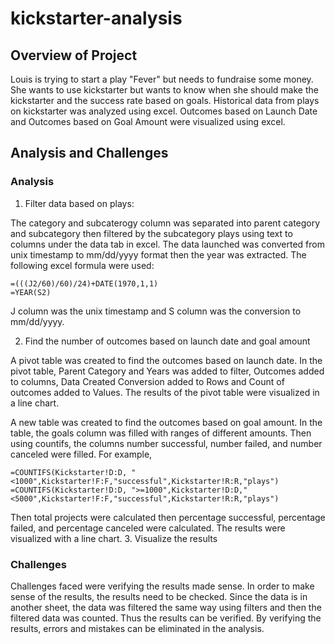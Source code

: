 # kickstarter-analysis
## Overview of Project
Louis is trying to start a play "Fever" but needs to fundraise some money. She wants to use kickstarter but wants to know when she should make the kickstarter and the success rate based on goals. Historical data from plays on kickstarter was analyzed using excel. Outcomes based on Launch Date and Outcomes based on Goal Amount were visualized using excel.
## Analysis and Challenges
### Analysis
1. Filter data based on plays:

The category and subcaterogy column was separated into parent category and subcategory then filtered by the subcategory plays using text to columns under the data tab in excel. The data launched was converted from unix timestamp to mm/dd/yyyy format then the year was extracted. The following excel formula were used: 
```
=(((J2/60)/60)/24)+DATE(1970,1,1)
=YEAR(S2)
```
J column was the unix timestamp and S column was the conversion to mm/dd/yyyy.

2. Find the number of outcomes based on launch date and goal amount

A pivot table was created to find the outcomes based on launch date. In the pivot table, Parent Category and Years was added to filter, Outcomes added to columns, Data Created Conversion added to Rows and Count of outcomes added to Values. The results of the pivot table were visualized in a line chart.

A new table was created to find the outcomes based on goal amount. In the table, the goals column was filled with ranges of different amounts. Then using countifs, the columns number successful, number failed, and number canceled were filled. For example,
```
=COUNTIFS(Kickstarter!D:D, "<1000",Kickstarter!F:F,"successful",Kickstarter!R:R,"plays")
=COUNTIFS(Kickstarter!D:D, ">=1000",Kickstarter!D:D,"<5000",Kickstarter!F:F,"successful",Kickstarter!R:R,"plays")
```
Then total projects were calculated then percentage successful, percentage failed, and percentage canceled were calculated. The results were visualized with a line chart.
3. Visualize the results

### Challenges
Challenges faced were verifying the results made sense. In order to make sense of the results, the results need to be checked. Since the data is in another sheet, the data was filtered the same way using filters and then the filtered data was counted. Thus the results can be verified. By verifying the results, errors and mistakes can be eliminated in the analysis.
